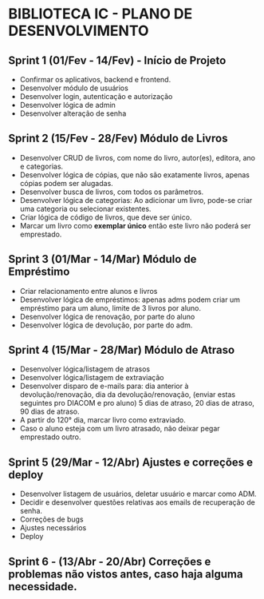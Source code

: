 # BIBLIOTECA IC - PLANO DE DESENVOLVIMENTO

## Sprint 1 (01/Fev - 14/Fev) - Início de Projeto
-  Confirmar os aplicativos, backend e frontend.
-  Desenvolver módulo de usuários
-  Desenvolver login, autenticação e autorização
-  Desenvolver lógica de admin
-  Desenvolver alteração de senha

## Sprint 2 (15/Fev - 28/Fev) Módulo de Livros
-  Desenvolver CRUD de livros, com nome do livro, autor(es), editora, ano e categorias.
-  Desenvolver lógica de cópias, que não são exatamente livros, apenas cópias podem ser alugadas.
-  Desenvolver busca de livros, com todos os parâmetros.
- Desenvolver lógica de categorias: Ao adicionar um livro, pode-se criar uma categoria ou selecionar existentes. 
- Criar lógica de código de livros, que deve ser único. 
- Marcar um livro como **exemplar único** então este livro não poderá ser emprestado.

## Sprint 3 (01/Mar - 14/Mar) Módulo de Empréstimo
- Criar relacionamento entre alunos e livros
- Desenvolver lógica de empréstimos: apenas adms podem criar um empréstimo para um aluno, limite de 3 livros por aluno.
- Desenvolver lógica de renovação, por parte do aluno
- Desenvolver lógica de devolução, por parte do adm.
## Sprint 4 (15/Mar - 28/Mar) Módulo de Atraso
- Desenvolver lógica/listagem de atrasos
- Desenvolver lógica/listagem de extraviação
- Desenvolver disparo de e-mails para: dia anterior à devolução/renovação, dia da devolução/renovação, (enviar estas seguintes pro DIACOM e pro aluno) 5 dias de atraso, 20 dias de atraso, 90 dias de atraso.
- A partir do 120° dia, marcar livro como extraviado.
- Caso o aluno esteja com um livro atrasado, não deixar pegar emprestado outro.
## Sprint 5 (29/Mar - 12/Abr) Ajustes e correções e deploy
- Desenvolver listagem de usuários, deletar usuário e marcar como ADM.
- Decidir e desenvolver questões relativas aos emails de recuperação de senha.
- Correções de bugs
- Ajustes necessários
- Deploy
## Sprint 6 - (13/Abr - 20/Abr) Correções e problemas não vistos antes, caso haja alguma necessidade.
